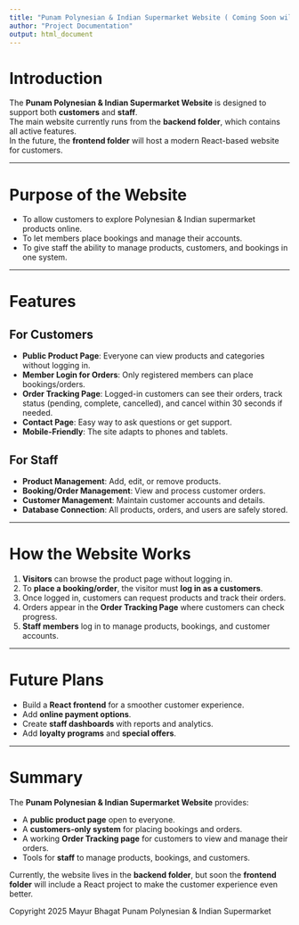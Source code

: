 ```yaml
---
title: "Punam Polynesian & Indian Supermarket Website ( Coming Soon will be uploaded at the end of October or the start of November)"
author: "Project Documentation"
output: html_document
---
```


# Introduction

The **Punam Polynesian & Indian Supermarket Website** is designed to support both **customers** and **staff**.  
The main website currently runs from the **backend folder**, which contains all active features.  
In the future, the **frontend folder** will host a modern React-based website for customers.  

---

# Purpose of the Website

- To allow customers to explore Polynesian & Indian supermarket products online.  
- To let members place bookings and manage their accounts.  
- To give staff the ability to manage products, customers, and bookings in one system.  

---

# Features

## For Customers
- **Public Product Page**: Everyone can view products and categories without logging in.  
- **Member Login for Orders**: Only registered members can place bookings/orders.  
- **Order Tracking Page**: Logged-in customers can see their orders, track status (pending, complete, cancelled), and cancel within 30 seconds if needed.  
- **Contact Page**: Easy way to ask questions or get support.  
- **Mobile-Friendly**: The site adapts to phones and tablets.  

## For Staff
- **Product Management**: Add, edit, or remove products.  
- **Booking/Order Management**: View and process customer orders.  
- **Customer Management**: Maintain customer accounts and details.  
- **Database Connection**: All products, orders, and users are safely stored.  

---

# How the Website Works

1. **Visitors** can browse the product page without logging in.  
2. To **place a booking/order**, the visitor must **log in as a customers**.  
3. Once logged in, customers can request products and track their orders.  
4. Orders appear in the **Order Tracking Page** where customers can check progress.  
5. **Staff members** log in to manage products, bookings, and customer accounts.  

---



# Future Plans

- Build a **React frontend** for a smoother customer experience.  
- Add **online payment options**.  
- Create **staff dashboards** with reports and analytics.  
- Add **loyalty programs** and **special offers**.  

---

# Summary

The **Punam Polynesian & Indian Supermarket Website** provides:  
- A **public product page** open to everyone.  
- A **customers-only system** for placing bookings and orders.  
- A working **Order Tracking page** for customers to view and manage their orders.  
- Tools for **staff** to manage products, bookings, and customers.  

Currently, the website lives in the **backend folder**, but soon the **frontend folder** will include a React project to make the customer experience even better. 


 Copyright 2025 Mayur Bhagat  Punam Polynesian & Indian Supermarket
